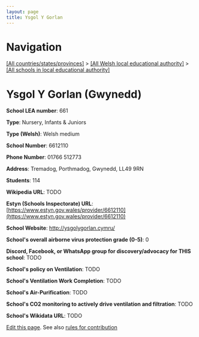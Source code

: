 ```yaml
---
layout: page
title: Ysgol Y Gorlan
---
```

# Navigation

[[All countries/states/provinces]](../../..) > [[All Welsh local educational authority]](../..) > [[All schools in local educational authority]](..)

# Ysgol Y Gorlan (Gwynedd)

**School LEA number**: 661

**Type**: Nursery, Infants & Juniors

**Type (Welsh)**: Welsh medium

**School Number**: 6612110

**Phone Number**: 01766 512773

**Address**: Tremadog, Porthmadog, Gwynedd, LL49 9RN

**Students**: 114

**Wikipedia URL**: TODO

**Estyn (Schools Inspectorate) URL**: [https://www.estyn.gov.wales/provider/6612110](https://www.estyn.gov.wales/provider/6612110)

**School Website**: http://ysgolygorlan.cymru/

**School's overall airborne virus protection grade (0-5)**: 0

**Discord, Facebook, or WhatsApp group for discovery/advocacy for THIS school**: TODO

**School's policy on Ventilation**: TODO

**School's Ventilation Work Completion**: TODO

**School's Air-Purification**: TODO

**School's CO2 monitoring to actively drive ventilation and filtration**: TODO

**School's Wikidata URL**: TODO




[Edit this page](https://github.com/ventilate-schools/Wales/edit/prif/./Gwynedd/Ysgol_Y_Gorlan.md). See also [rules for contribution](../../../contribution-rules/)